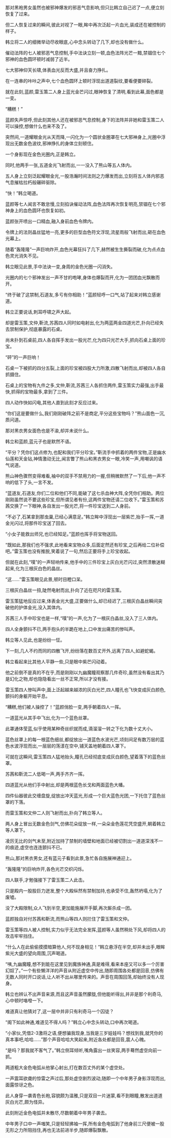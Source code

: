 
那对黑袍男女虽然也被邪神爆发的邪恶气息影响,但只比韩立自己迟了一点,便立刻恢复了过来。

但二人恢复过来的瞬间,彼此对视了一眼,眸中再次泛起一片血光,装成还在被控制的样子。

韩立将二人的细微举动尽收眼底,心中念头转动了几下,却也没有做什么。

催动法阵的七人被邪恶气息控制,手中法诀立刻一顿,血色法阵光芒一黯,禁锢住七个邪神的血色圆环顿时减弱了近半。

七大邪神仰天长啸,体表血光反而大盛,并且奋力挣扎。

在一连串的咔咔之声中,七个血色圆环上顿时浮现出道道裂纹,要看便要碎裂。

就在此刻,蓝颜,雷玉策二人身上蓝光金芒闪过,眼神恢复了清明,看到此幕,面色都是一变。

“糟糕！”

蓝颜失声惊呼,但此刻其他人还在被邪恶气息控制,身下的法阵并非她和雷玉策二人可以操控,想做什么也来不及了。

突然间,一道耀眼金光从天而降,一闪化为一个圆状金圈罩在七大邪神身上,光圈中浮现出无数金色波纹,邪神挣扎的身体立刻顿住。

一个身影现在金色光圈内,正是韩立。

同时,他两手一张,五道金光飞射而出,一一没入了熊山等五人体内。

五人身上立刻泛起耀眼金光,一股浩瀚时间法则之力爆发而出,立刻将五人体内邪恶气息摧枯拉朽般碾碎驱除。

“快！”韩立喝道。

蓝颜等七人闻言不敢怠慢,立刻掐诀催动法阵,血色法阵再次恢复明亮,禁锢在七个邪神身上的血色圆环也恢复如初。

蓝颜张开喷出一口精血,融入身前血色令牌内。

令牌上的法则晶丝猛地一亮,更多的巨型血色符文浮现,流星雨般飞射而出,砸在血色光幕上。

随着“轰隆隆”一声巨响炸开,血色光幕狂抖了几下,赫然被生生撕裂而破,化为点点血色灵光消失不见。

韩立眼见此景,手中法诀一变,身周的金色光圈一闪消失。

光圈内的七个邪神发出一声不甘的咆哮,身体也爆裂而开,化为一团团血光飘散而开。

“终于破了这禁制,石道友,多亏有你相助！”蓝颜轻呼一口气,站了起来对韩立感谢道。

韩立正要说话,刺耳呼啸之声大起。

却是雷玉策,文仲,靳流,苏茜四人同时如电射出,化为两蓝两金四道光芒,扑向已经失去禁制保护,彻底暴露的石桌。

尚未扑到石桌前,四人各自挥手发出一股光芒,化为四只光芒大手,抓向石桌上面的珍宝。

“砰”的一声巨响！

石桌一下被抓的四分五裂,上面的珍宝被四股大力所激,四散飞射而出,却被四人各自抓摄住。

石桌上的宝物有九件之多,文仲,靳流,苏茜三人各抓住两件,雷玉策实力最强,出手最快,抓得的宝物最多,拿到了三件。

四人动作快如闪电,其他人直到此刻才反应过来。

“你们这是要做什么,我们刚刚破阵之前不是商定,平分这些宝物吗？”熊山面色一沉,质问道。

那对黑衣男女面色也是不渝,却并未说什么。

韩立和蓝颜,蓝元子也是默然不语。

“平分？凭你们这点修为,也配和我们平分珍宝。”靳流手中抓着的两件宝物,正是幽水仙莲和天金钻,神情激动无比,闻言瞥了熊山和黑衣男女一眼,冷笑一声,用嘲讽的语气说道。

熊山神色骤然变得难看,袖中的双手不禁用力的一握,但稍微默然了一下后,他一声不响的低下了头,一言不发。

“蓝道友,石道友,你们二位和他们不同,能破了这七杀血神大阵,全凭你们相助。两位刚刚虽然说不要这些珍宝,但所谓见者有份,这两件宝物还请二位收下。”雷玉策和苏茜交换了一下眼神,各自发出一股光芒,将一件珍宝送到二人身前。

“不必了,石某拿到那虫巢,已经心满意足。”韩立眸中浮现出一层紫芒,抬手一挥,一道金光闪过,将那件珍宝送了回去。

“小女子能救出师兄,也已经知足。”蓝颜也挥手将宝物送回。

“既如此,那我们也不强求,此地看来宝物众多,后面定然还有珍宝,之后再给二位补偿吧。”雷玉策也没有推脱,笑着说了一句,然后正要将手上珍宝收起。

但就在此刻,“噗”的一声轻响传来,他手中的三件珍宝上灰白光芒闪过,突然溃散迷糊起来,化为三根灰白色的晶丝。

“这……”雷玉策眼见此景,顿时目瞪口呆。

三根灰白晶丝一扭,陡然电射而出,扑向了近在咫尺的雷玉策。

雷玉策猛地反应过来,体表金光大盛,正要做什么,却已经迟了,三根灰白晶丝瞬间突破他的护体金光,没入其体内。

苏茜三人手中珍宝也是一样,“噗”的一声,化为了一根灰白晶丝,没入了三人体内。

四人全身颤抖不已,两手抱头的半跪在地上,口中发出痛苦的惨叫声。

韩立等人见此,也是纷纷一怔。

下一刻,几人不约而同的四散飞开,纷纷落在数百丈开外,远离了四人,如避蛇蝎。

韩立看起来比其他人平静一些,只是眼中紫芒闪动着。

他之前倒不是真的不在乎,而是刚刚以九幽魔瞳观察那几件奇珍,虽然没有看出其乃是幻化之物,却也隐隐看出一丝不正常,所以才没有接。

雷玉策四人惨叫声中,面上泛起越来越浓的灰白光芒,四人瞳孔也飞快变成灰白颜色,颤抖的身躯开始平息。

“糟糕,他们被人操控了！”蓝颜俏脸一变,两手朝着四人一挥。

一道蓝光从其手中飞出,化为一个蓝色丝罩。

此罩通体莹蓝,似乎使用某种奇丝织就而成,滴溜溜一转之下化为数十丈大小。

蓝色丝罩上的每一根蓝色细丝,都绽放出一道蓝色水波光芒,顷刻间足有数万层的蓝色水波浮现而出,一层层的荡漾在空中,铺天盖地朝着四人罩下。

可就在这瞬间,雷玉策四人猛地抬头,瞳孔已经彻底变成灰白颜色,望着落下的蓝色丝罩。

苏茜和靳流二人低喝一声,两手齐齐一挥。

四道蓝光从他们手中射出,却是两根蓝色长戈和两面蓝色大幡。

四件仙器彼此交缠盘旋,绽放出冲天蓝光,形成一个巨大蓝色光团,一下托住了蓝色丝罩的下落。

而雷玉策和文仲二人则飞射而出,扑向了韩立等人。

两人身上冒出无数金色剑气,仿佛花朵绽放一样,一朵朵金色莲花凭空盛开,朝着韩立等人罩下。

凌厉无比的剑气未至,附近加持了禁制的墙壁和地面已经被切割出一道道深浅不一的痕迹,虚空也连连颤抖不已。

熊山,那对黑衣男女,还有蓝元子看到此景,急忙各自施展神通迎上。

“轰隆隆”的巨响炸开,各色光芒交织闪烁。

四人联手,才勉强接下了雷玉策二人此击。

只是殿内一股股巨力迸发,整个大殿纵然有禁制加持,也承受不住,轰然坍塌,化为了废墟。

没了大殿限制,众人飞到半空,更加能施展开手脚,再次厮杀成一团。

蓝颜独自对付苏茜和靳流,而熊山等四人则拦住了雷玉策和文仲。

雷玉策等四人被人控制,实力似乎无法完全发挥,蓝颜等人虽然稍处下风,却将四人的攻击牢牢挡住。

“什么人在此偷偷摸摸暗算他人,何不现身相见！”韩立悬浮在半空,却并未出手,眼眸紫光大盛的望向周围,沉声喝道。

“咦,九幽魔瞳,想不到能在这里见到魔族神通,真是难得,看来本座又可以多一个厉害幻奴了。”一个有些懒洋洋的声音从附近虚空中传出,随即周围各处都是回音,仿佛有无数人同时开口说话,让人听不出从哪里传来的。声音在周围回荡,却始终没有人现身。

韩立也辨认不出声音来源,而且这声音虽然朦胧,但他能听得出,并非是那个利奇马,心中顿时咯噔一下。

难道真让他猜对了,这一层中并非只有利奇马一个囚徒？

“阁下如此神通,难道见不得人吗？”韩立心中念头转动,口中再次喝道。

“小家伙,凭借2-3激将之语,便想骗我现身,当我是三岁娃娃吗？想找到我,就凭你的真本事吧,哈哈……”那个声音哈哈大笑起来,附近各处都是回音,震人心魄。

“是吗？那我就不客气了。”韩立侧耳倾听,嘴角露出一丝笑容,两手蓦然虚空向前一抓。

两道粗大金色电弧从他掌心射出,打在数百丈外的某个虚空处。

一声震耳欲聋的惊雷之声过后,那处虚空剧烈波动,随即一个中年男子身影浮现而出,面露惊讶之色。

此人身穿一袭青色长袍,容貌颇为温雅,只是双目一片迷蒙,看不到眼瞳,散发出道道灰白光芒,颇为怪异。

此刻附近金色电弧并未散尽,尽数朝着中年男子袭去。

中年男子口中一声嗤笑,只是轻轻拂袖一挥,所有金色电弧到了他身前三尺便被一股无形之力所阻挡住,再也无法前进半步,随即爆裂飘散。